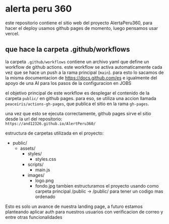 # alerta peru 360

este repositorio contiene el sitio web del proyecto AlertaPeru360, para hacer el deploy usamos github pages de momento, luego pensamos usar vercel.

## que hace la carpeta .github/workflows

la carpeta `.github/workflows` contiene un archivo yaml que define un workflow de github actions. este workflow se activa automaticamente cada vez que se hace un push a la rama principal (`main`). para esto lo sacamos de la misma documentacion de https://docs.github.com/es e igualmente del apoyo de una AI para los pasos de la configuracion en JOBS 

el objetivo principal de este workflow es desplegar el contenido de la carpeta `public/` en github pages. para eso, se utiliza una accion llamada `peaceiris/actions-gh-pages`, que publica el sitio en la rama `gh-pages`.

una vez que esto se ejecuta correctamente, github pages sirve el sitio desde la url del repositorio:  
`https://and12326.github.io/AlertPeru360/` 


estructura de carpetas utilizada en el proyecto:

- public/
  - assets/
    - styles/
      - styles.css
    - scripts/
      - main.js
    - images/
      - logo.png
      - fondo.jpg
tambien estructuramos el proyecto usando como carpeta principal /public -> /public/<otras carpetas> para tener un codigo mas ordenado

Esto es solo un avance de nuestra landing page, a futuro estamos planteando aplicar auth para nuestros usuarios con verificacion de correo y entre otras funcionalidades
